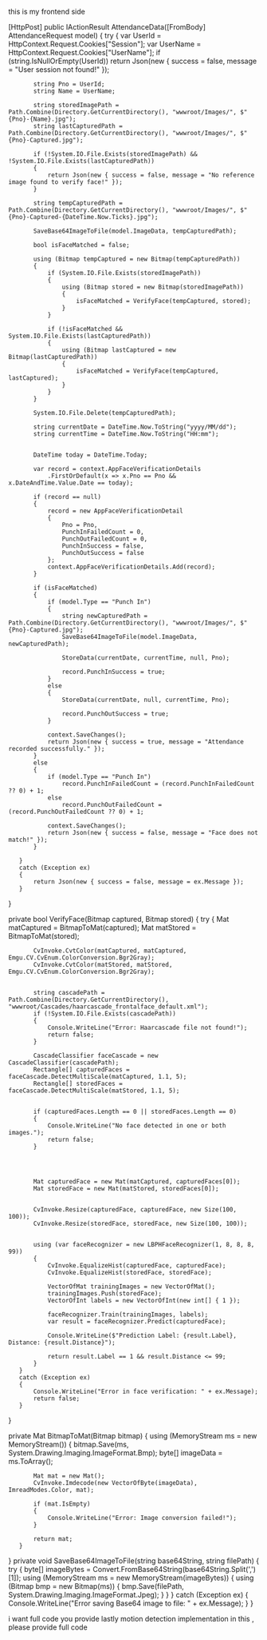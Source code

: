 this is my frontend side 
<script>
    const video = document.getElementById("video");
    const canvas = document.getElementById("canvas");
    const EntryTypeInput = document.getElementById("EntryType");
    const successSound = document.getElementById("successSound");
    const errorSound = document.getElementById("errorSound");

    navigator.mediaDevices.getUserMedia({ video: { facingMode: "user" } })
        .then(function (stream) {
            let video = document.getElementById("video");
            video.srcObject = stream;
            video.play();
        })
        .catch(function (error) {
            console.error("Error accessing camera: ", error);
        });

 
    function captureImageAndSubmit(entryType) {
        EntryTypeInput.value = entryType;

        const context = canvas.getContext("2d");
        canvas.width = video.videoWidth;
        canvas.height = video.videoHeight;
        context.drawImage(video, 0, 0, canvas.width, canvas.height);

        const imageData = canvas.toDataURL("image/jpeg"); // Save as JPG

        
        Swal.fire({
            title: "Verifying Face...",
            allowOutsideClick: false,
            showConfirmButton: false,
            didOpen: () => {
                Swal.showLoading();
            }
        });

       
       

        fetch("/AS/Geo/AttendanceData", {
            method: "POST",
            headers: {
                "Content-Type": "application/json"
            },
            body: JSON.stringify({
                Type: entryType,
                ImageData: imageData
            })
        })
            .then(response => response.json())
            .then(data => {
                if (data.success) {
                    var now = new Date();
                    var formattedDateTime = now.toLocaleString();
                    successSound.play();
                    triggerHapticFeedback("success");

                    Swal.fire({
                        title: "Face Matched!",
                        text: "Attendance Recorded.\nDate & Time: " + formattedDateTime,
                        icon: "success",
                        timer: 3000,
                        showConfirmButton: false
                    }).then(() => {
                        location.reload();  
                    }); 

                } else {
                    errorSound.play();
                    triggerHapticFeedback("error");
                    var now = new Date();
                    var formattedDateTime = now.toLocaleString();
                    Swal.fire({
                        title: "Face Not Recognized.",
                        text: "Click the button again to retry.\nDate & Time: " + formattedDateTime,
                        icon: "error",
                        confirmButtonText: "Retry"
                    });
                }
            })
            .catch(error => {
                console.error("Error:", error);
                triggerHapticFeedback("error");

                Swal.fire({
                    title: "Error!",
                    text: "An error occurred while processing your request.",
                    icon: "error"
                });
            });
            
    }

    function triggerHapticFeedback(type) {
        if ("vibrate" in navigator) {
            if (type === "success") {
                navigator.vibrate(100); 
            } else if (type === "error") {
                navigator.vibrate([200, 100, 200]); 
            }
        }
    }
</script>


   [HttpPost]
   public IActionResult AttendanceData([FromBody] AttendanceRequest model)
   {
       try
       {
           var UserId = HttpContext.Request.Cookies["Session"];
           var UserName = HttpContext.Request.Cookies["UserName"];
           if (string.IsNullOrEmpty(UserId))
               return Json(new { success = false, message = "User session not found!" });

           string Pno = UserId;
           string Name = UserName;

           string storedImagePath = Path.Combine(Directory.GetCurrentDirectory(), "wwwroot/Images/", $"{Pno}-{Name}.jpg");
           string lastCapturedPath = Path.Combine(Directory.GetCurrentDirectory(), "wwwroot/Images/", $"{Pno}-Captured.jpg");

           if (!System.IO.File.Exists(storedImagePath) && !System.IO.File.Exists(lastCapturedPath))
           {
               return Json(new { success = false, message = "No reference image found to verify face!" });
           }

           string tempCapturedPath = Path.Combine(Directory.GetCurrentDirectory(), "wwwroot/Images/", $"{Pno}-Captured-{DateTime.Now.Ticks}.jpg");

           SaveBase64ImageToFile(model.ImageData, tempCapturedPath);

           bool isFaceMatched = false;

           using (Bitmap tempCaptured = new Bitmap(tempCapturedPath))
           {
               if (System.IO.File.Exists(storedImagePath))
               {
                   using (Bitmap stored = new Bitmap(storedImagePath))
                   {
                       isFaceMatched = VerifyFace(tempCaptured, stored);
                   }
               }

               if (!isFaceMatched && System.IO.File.Exists(lastCapturedPath))
               {
                   using (Bitmap lastCaptured = new Bitmap(lastCapturedPath))
                   {
                       isFaceMatched = VerifyFace(tempCaptured, lastCaptured);
                   }
               }
           }

           System.IO.File.Delete(tempCapturedPath);

           string currentDate = DateTime.Now.ToString("yyyy/MM/dd");
           string currentTime = DateTime.Now.ToString("HH:mm");


           DateTime today = DateTime.Today;

           var record = context.AppFaceVerificationDetails
               .FirstOrDefault(x => x.Pno == Pno && x.DateAndTime.Value.Date == today);

           if (record == null)
           {
               record = new AppFaceVerificationDetail
               {
                   Pno = Pno,
                   PunchInFailedCount = 0,
                   PunchOutFailedCount = 0,
                   PunchInSuccess = false,
                   PunchOutSuccess = false
               };
               context.AppFaceVerificationDetails.Add(record);
           }

           if (isFaceMatched)
           {
               if (model.Type == "Punch In")
               {
                   string newCapturedPath = Path.Combine(Directory.GetCurrentDirectory(), "wwwroot/Images/", $"{Pno}-Captured.jpg");
                   SaveBase64ImageToFile(model.ImageData, newCapturedPath);

                   StoreData(currentDate, currentTime, null, Pno);

                   record.PunchInSuccess = true;
               }
               else
               {
                   StoreData(currentDate, null, currentTime, Pno);

                   record.PunchOutSuccess = true;
               }

               context.SaveChanges();
               return Json(new { success = true, message = "Attendance recorded successfully." });
           }
           else
           {
               if (model.Type == "Punch In")
                   record.PunchInFailedCount = (record.PunchInFailedCount ?? 0) + 1;
               else
                   record.PunchOutFailedCount = (record.PunchOutFailedCount ?? 0) + 1;

               context.SaveChanges();
               return Json(new { success = false, message = "Face does not match!" });
           }

       }
       catch (Exception ex)
       {
           return Json(new { success = false, message = ex.Message });
       }
   }




   private bool VerifyFace(Bitmap captured, Bitmap stored)
   {
       try
       {
           Mat matCaptured = BitmapToMat(captured);
           Mat matStored = BitmapToMat(stored);


           CvInvoke.CvtColor(matCaptured, matCaptured, Emgu.CV.CvEnum.ColorConversion.Bgr2Gray);
           CvInvoke.CvtColor(matStored, matStored, Emgu.CV.CvEnum.ColorConversion.Bgr2Gray);


           string cascadePath = Path.Combine(Directory.GetCurrentDirectory(), "wwwroot/Cascades/haarcascade_frontalface_default.xml");
           if (!System.IO.File.Exists(cascadePath))
           {
               Console.WriteLine("Error: Haarcascade file not found!");
               return false;
           }

           CascadeClassifier faceCascade = new CascadeClassifier(cascadePath);
           Rectangle[] capturedFaces = faceCascade.DetectMultiScale(matCaptured, 1.1, 5);
           Rectangle[] storedFaces = faceCascade.DetectMultiScale(matStored, 1.1, 5);


           if (capturedFaces.Length == 0 || storedFaces.Length == 0)
           {
               Console.WriteLine("No face detected in one or both images.");
               return false;
           }




           Mat capturedFace = new Mat(matCaptured, capturedFaces[0]);
           Mat storedFace = new Mat(matStored, storedFaces[0]);


           CvInvoke.Resize(capturedFace, capturedFace, new Size(100, 100));
           CvInvoke.Resize(storedFace, storedFace, new Size(100, 100));


           using (var faceRecognizer = new LBPHFaceRecognizer(1, 8, 8, 8, 99))
           {
               CvInvoke.EqualizeHist(capturedFace, capturedFace);
               CvInvoke.EqualizeHist(storedFace, storedFace);

               VectorOfMat trainingImages = new VectorOfMat();
               trainingImages.Push(storedFace);
               VectorOfInt labels = new VectorOfInt(new int[] { 1 });

               faceRecognizer.Train(trainingImages, labels);
               var result = faceRecognizer.Predict(capturedFace);

               Console.WriteLine($"Prediction Label: {result.Label}, Distance: {result.Distance}");

               return result.Label == 1 && result.Distance <= 99;
           }
       }
       catch (Exception ex)
       {
           Console.WriteLine("Error in face verification: " + ex.Message);
           return false;
       }
   }





   private Mat BitmapToMat(Bitmap bitmap)
   {
       using (MemoryStream ms = new MemoryStream())
       {
           bitmap.Save(ms, System.Drawing.Imaging.ImageFormat.Bmp);
           byte[] imageData = ms.ToArray();

           Mat mat = new Mat();
           CvInvoke.Imdecode(new VectorOfByte(imageData), ImreadModes.Color, mat);

           if (mat.IsEmpty)
           {
               Console.WriteLine("Error: Image conversion failed!");
           }

           return mat;
       }
   }
   private void SaveBase64ImageToFile(string base64String, string filePath)
   {
       try
       {
           byte[] imageBytes = Convert.FromBase64String(base64String.Split(',')[1]);
           using (MemoryStream ms = new MemoryStream(imageBytes))
           {
               using (Bitmap bmp = new Bitmap(ms))
               {
                   bmp.Save(filePath, System.Drawing.Imaging.ImageFormat.Jpeg);
               }
           }
       }
       catch (Exception ex)
       {
           Console.WriteLine("Error saving Base64 image to file: " + ex.Message);
       }
   }

i want full code you provide lastly motion detection implementation in this , please provide full code 
